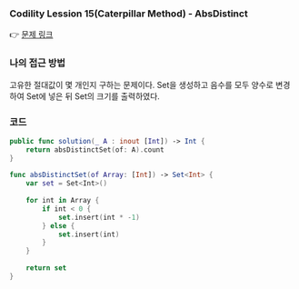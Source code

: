 ### Codility Lession 15(Caterpillar Method) - AbsDistinct
👉 [문제 링크](https://app.codility.com/programmers/lessons/15-caterpillar_method/abs_distinct/)

### 나의 접근 방법
고유한 절대값이 몇 개인지 구하는 문제이다.
Set을 생성하고 음수를 모두 양수로 변경하여 Set에 넣은 뒤 Set의 크기를 출력하였다.

### 코드
```swift
public func solution(_ A : inout [Int]) -> Int {
    return absDistinctSet(of: A).count
}
    
func absDistinctSet(of Array: [Int]) -> Set<Int> {
    var set = Set<Int>()
        
    for int in Array {
        if int < 0 {
            set.insert(int * -1)
        } else {
            set.insert(int)
        }
    }
        
    return set
}
```
